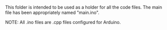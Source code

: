 This folder is intended to be used as a holder for all the code files. The main file has been appropriately named "main.ino". 

NOTE: All .ino files are .cpp files configured for Arduino.
